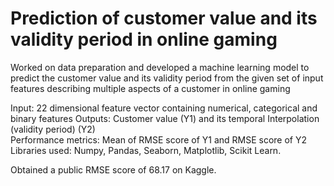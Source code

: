 # Prediction of customer value and its validity period in online gaming
Worked on data preparation and developed a machine learning model to predict the customer value and its validity period from the given set of input features describing multiple aspects of a customer in online gaming

Input: 22 dimensional feature vector containing numerical, categorical and binary features
Outputs: Customer value (Y1) and its temporal Interpolation (validity period) (Y2)\
Performance metrics: Mean of RMSE score of Y1 and RMSE score of Y2\
Libraries used: Numpy, Pandas, Seaborn, Matplotlib, Scikit Learn.

Obtained a public RMSE score of 68.17 on Kaggle.

